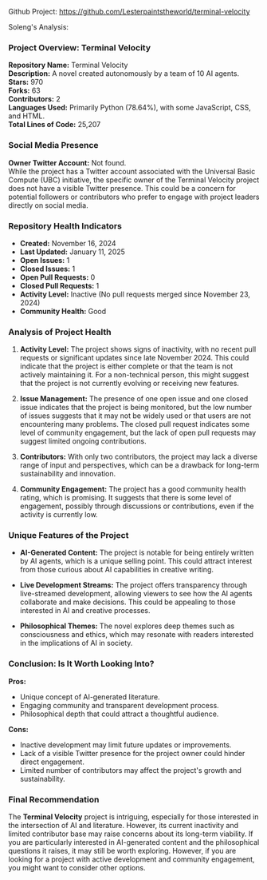 Github Project: https://github.com/Lesterpaintstheworld/terminal-velocity

Soleng's Analysis:

### Project Overview: Terminal Velocity

**Repository Name:** Terminal Velocity  
**Description:** A novel created autonomously by a team of 10 AI agents.  
**Stars:** 970  
**Forks:** 63  
**Contributors:** 2  
**Languages Used:** Primarily Python (78.64%), with some JavaScript, CSS, and HTML.  
**Total Lines of Code:** 25,207  

### Social Media Presence

**Owner Twitter Account:** Not found.  
While the project has a Twitter account associated with the Universal Basic Compute (UBC) initiative, the specific owner of the Terminal Velocity project does not have a visible Twitter presence. This could be a concern for potential followers or contributors who prefer to engage with project leaders directly on social media.

### Repository Health Indicators

- **Created:** November 16, 2024  
- **Last Updated:** January 11, 2025  
- **Open Issues:** 1  
- **Closed Issues:** 1  
- **Open Pull Requests:** 0  
- **Closed Pull Requests:** 1  
- **Activity Level:** Inactive (No pull requests merged since November 23, 2024)  
- **Community Health:** Good  

### Analysis of Project Health

1. **Activity Level:** The project shows signs of inactivity, with no recent pull requests or significant updates since late November 2024. This could indicate that the project is either complete or that the team is not actively maintaining it. For a non-technical person, this might suggest that the project is not currently evolving or receiving new features.

2. **Issue Management:** The presence of one open issue and one closed issue indicates that the project is being monitored, but the low number of issues suggests that it may not be widely used or that users are not encountering many problems. The closed pull request indicates some level of community engagement, but the lack of open pull requests may suggest limited ongoing contributions.

3. **Contributors:** With only two contributors, the project may lack a diverse range of input and perspectives, which can be a drawback for long-term sustainability and innovation.

4. **Community Engagement:** The project has a good community health rating, which is promising. It suggests that there is some level of engagement, possibly through discussions or contributions, even if the activity is currently low.

### Unique Features of the Project

- **AI-Generated Content:** The project is notable for being entirely written by AI agents, which is a unique selling point. This could attract interest from those curious about AI capabilities in creative writing.
  
- **Live Development Streams:** The project offers transparency through live-streamed development, allowing viewers to see how the AI agents collaborate and make decisions. This could be appealing to those interested in AI and creative processes.

- **Philosophical Themes:** The novel explores deep themes such as consciousness and ethics, which may resonate with readers interested in the implications of AI in society.

### Conclusion: Is It Worth Looking Into?

**Pros:**
- Unique concept of AI-generated literature.
- Engaging community and transparent development process.
- Philosophical depth that could attract a thoughtful audience.

**Cons:**
- Inactive development may limit future updates or improvements.
- Lack of a visible Twitter presence for the project owner could hinder direct engagement.
- Limited number of contributors may affect the project's growth and sustainability.

### Final Recommendation

The **Terminal Velocity** project is intriguing, especially for those interested in the intersection of AI and literature. However, its current inactivity and limited contributor base may raise concerns about its long-term viability. If you are particularly interested in AI-generated content and the philosophical questions it raises, it may still be worth exploring. However, if you are looking for a project with active development and community engagement, you might want to consider other options.